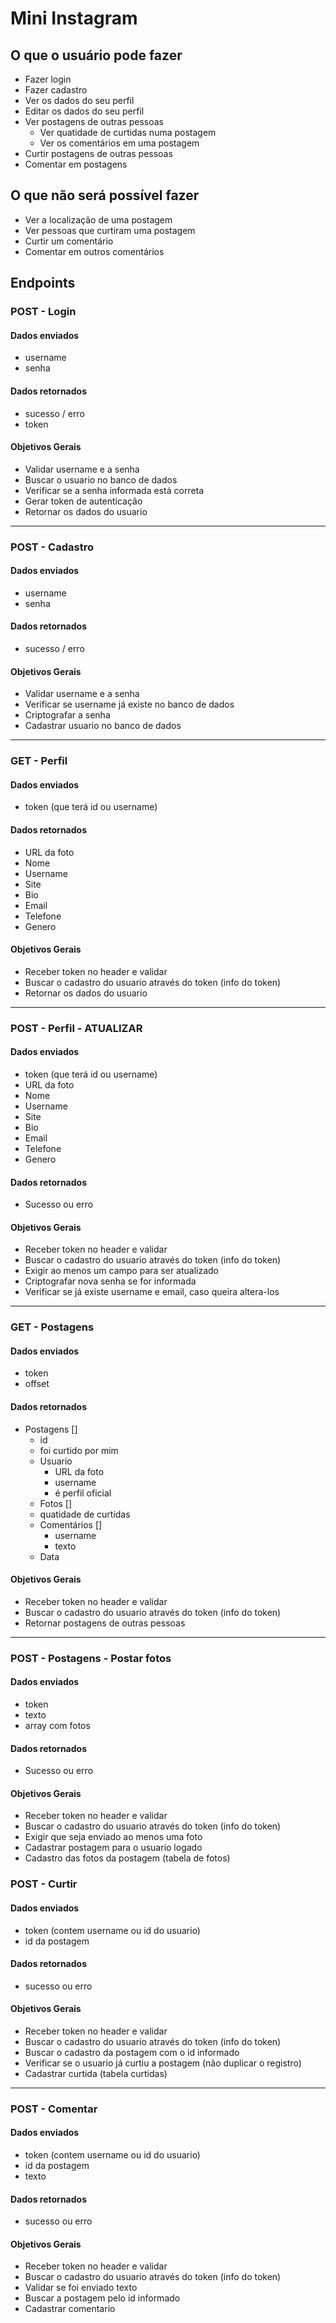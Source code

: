 # Mini Instagram

## O que o usuário pode fazer

- Fazer login
- Fazer cadastro
- Ver os dados do seu perfil
- Editar os dados do seu perfil
- Ver postagens de outras pessoas
    - Ver quatidade de curtidas numa postagem
    - Ver os comentários em uma postagem
- Curtir postagens de outras pessoas
- Comentar em postagens

## O que não será possível fazer

- Ver a localização de uma postagem
- Ver pessoas que curtiram uma postagem
- Curtir um comentário
- Comentar em outros comentários

## Endpoints

### POST - Login

#### Dados enviados
- username
- senha

#### Dados retornados
- sucesso / erro
- token

#### Objetivos Gerais

- Validar username e a senha
- Buscar o usuario no banco de dados
- Verificar se a senha informada está correta
- Gerar token de autenticação
- Retornar os dados do usuario

---

### POST - Cadastro

#### Dados enviados
- username
- senha

#### Dados retornados
- sucesso / erro

#### Objetivos Gerais

- Validar username e a senha
- Verificar se username já existe no banco de dados
- Criptografar a senha
- Cadastrar usuario no banco de dados

---

### GET - Perfil

#### Dados enviados
- token (que terá id ou username)

#### Dados retornados
- URL da foto
- Nome
- Username
- Site
- Bio
- Email
- Telefone
- Genero

#### Objetivos Gerais

- Receber token no header e validar
- Buscar o cadastro do usuario através do token (info do token)
- Retornar os dados do usuario

---

### POST - Perfil - ATUALIZAR

#### Dados enviados
- token (que terá id ou username)
- URL da foto
- Nome
- Username
- Site
- Bio
- Email
- Telefone
- Genero

#### Dados retornados
- Sucesso ou erro

#### Objetivos Gerais

- Receber token no header e validar
- Buscar o cadastro do usuario através do token (info do token)
- Exigir ao menos um campo para ser atualizado
- Criptografar nova senha se for informada
- Verificar se já existe username e email, caso queira altera-los

---

### GET - Postagens

#### Dados enviados
- token
- offset

#### Dados retornados
- Postagens []
    - id
    - foi curtido por mim
    - Usuario
        - URL da foto
        - username
        - é perfil oficial
    - Fotos []
    - quatidade de curtidas
    - Comentários []
        - username
        - texto
    - Data

#### Objetivos Gerais

- Receber token no header e validar
- Buscar o cadastro do usuario através do token (info do token)
- Retornar postagens de outras pessoas

---

### POST - Postagens - Postar fotos

#### Dados enviados
- token
- texto
- array com fotos

#### Dados retornados
- Sucesso ou erro

#### Objetivos Gerais

- Receber token no header e validar
- Buscar o cadastro do usuario através do token (info do token)
- Exigir que seja enviado ao menos uma foto
- Cadastrar postagem para o usuario logado
- Cadastro das fotos da postagem (tabela de fotos)

### POST - Curtir

#### Dados enviados
- token (contem username ou id do usuario)
- id da postagem

#### Dados retornados
- sucesso ou erro

#### Objetivos Gerais

- Receber token no header e validar
- Buscar o cadastro do usuario através do token (info do token)
- Buscar o cadastro da postagem com o id informado
- Verificar se o usuario já curtiu a postagem (não duplicar o registro)
- Cadastrar curtida (tabela curtidas)

---

### POST - Comentar

#### Dados enviados
- token (contem username ou id do usuario)
- id da postagem
- texto

#### Dados retornados
- sucesso ou erro

#### Objetivos Gerais

- Receber token no header e validar
- Buscar o cadastro do usuario através do token (info do token)
- Validar se foi enviado texto
- Buscar a postagem pelo id informado
- Cadastrar comentario